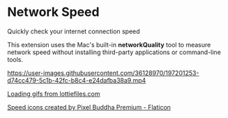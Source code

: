 # Network Speed

Quickly check your internet connection speed

This extension uses the Mac's built-in **networkQuality** tool to measure network speed without installing third-party applications or command-line tools.

https://user-images.githubusercontent.com/36128970/197201253-d74cc479-5c1b-42fc-b8c4-e24dafba38a9.mp4

<a href="https://lottiefiles.com/" title="Lottie Files">Loading gifs from lottiefiles.com</a>

<a href="https://www.flaticon.com/free-icons/speed" title="speed icons">Speed icons created by Pixel Buddha Premium - Flaticon</a>
